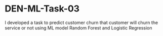 # DEN-ML-Task-03
I developed a task to predict customer churn that customer will churn the service or not using ML model Random Forest and Logistic Regression
